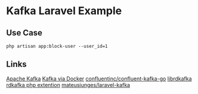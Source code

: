 # Kafka Laravel Example

## Use Case

```
php artisan app:block-user --user_id=1
```

## Links

[Apache Kafka](https://kafka.apache.org/documentation/)
[Kafka via Docker](https://github.com/confluentinc/cp-all-in-one/tree/v7.7.1)
[confluentinc/confluent-kafka-go](https://github.com/confluentinc/confluent-kafka-go/tree/master)
[librdkafka](https://github.com/confluentinc/librdkafka)
[rdkafka php extention](https://pecl.php.net/package/rdkafka)
[mateusjunges/laravel-kafka](https://github.com/mateusjunges/laravel-kafka)
